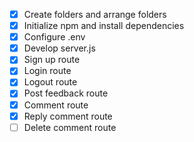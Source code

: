 - [x] Create folders and arrange folders
- [x] Initialize npm and install dependencies
- [x] Configure .env
- [x] Develop server.js
- [x] Sign up route
- [x] Login route
- [x] Logout route
- [x] Post feedback route
- [x] Comment route
- [x] Reply comment route
- [ ] Delete comment route
